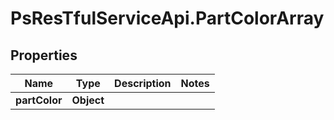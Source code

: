 # PsResTfulServiceApi.PartColorArray

## Properties
Name | Type | Description | Notes
------------ | ------------- | ------------- | -------------
**partColor** | **Object** |  | 
